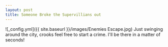 ```yaml
---
layout: post
title: Someone Broke the Supervillians out
---
```


![_config.yml]({{ site.baseurl }}/images/Enemies Escape.jpg)
Just swinging around the city, crooks feel free to start a crime. I'll be there in a matter of seconds!
